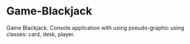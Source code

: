 # Game-Blackjack
Game Blackjack. Console application with using pseudo-graphic
using classes: card, desk, player.
